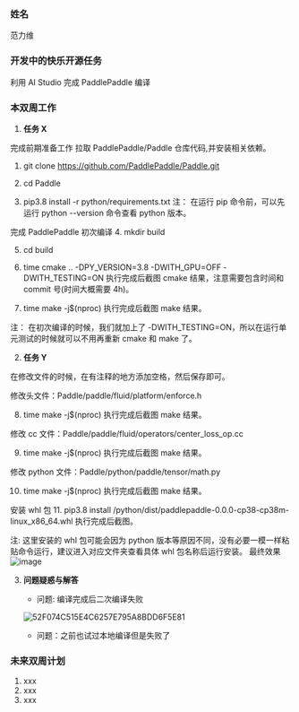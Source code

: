 ### 姓名

范力维

### 开发中的快乐开源任务

利用 AI Studio 完成 PaddlePaddle 编译

### 本双周工作

1. **任务 X**

完成前期准备工作
拉取 PaddlePaddle/Paddle 仓库代码,并安装相关依赖。

1. git clone https://github.com/PaddlePaddle/Paddle.git

2. cd Paddle

3. pip3.8 install -r python/requirements.txt
注： 在运行 pip 命令前，可以先运行 python --version 命令查看 python 版本。

完成 PaddlePaddle 初次编译
4. mkdir build

5. cd build

6. time cmake .. -DPY_VERSION=3.8 -DWITH_GPU=OFF -DWITH_TESTING=ON
执行完成后截图 cmake 结果，注意需要包含时间和 commit 号(时间大概需要 4h)。

7. time make -j$(nproc)
执行完成后截图 make 结果。

注： 在初次编译的时候，我们就加上了 -DWITH_TESTING=ON，所以在运行单元测试的时候就可以不用再重新 cmake 和 make 了。

2. **任务 Y**

在修改文件的时候，在有注释的地方添加空格，然后保存即可。

修改头文件：Paddle/paddle/fluid/platform/enforce.h

8. time make -j$(nproc)
执行完成后截图 make 结果。

修改 cc 文件：Paddle/paddle/fluid/operators/center_loss_op.cc

9. time make -j$(nproc)
执行完成后截图 make 结果。

修改 python 文件：Paddle/python/paddle/tensor/math.py

10. time make -j$(nproc)
执行完成后截图 make 结果。

安装 whl 包
11. pip3.8 install /python/dist/paddlepaddle-0.0.0-cp38-cp38m-linux_x86_64.whl
执行完成后截图。

注: 这里安装的 whl 包可能会因为 python 版本等原因不同，没有必要一模一样粘贴命令运行，建议进入对应文件夹查看具体 whl 包名称后运行安装。
最终效果
![image](https://github.com/user-attachments/assets/a92cd9af-504a-4db2-91dc-c64e7745e96b)


3. **问题疑惑与解答**

   - 问题: 编译完成后二次编译失败

   ![52F074C515E4C6257E795A8BDD6F5E81](https://github.com/user-attachments/assets/93b8a27c-2835-478a-be1c-cab6ac7760c5)


   - 问题：之前也试过本地编译但是失败了
   

### 未来双周计划

1. xxx
2. xxx
3. xxx
